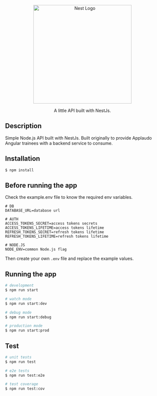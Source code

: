 <p align="center">
  <a href="http://nestjs.com/" target="blank"><img src="https://nestjs.com/img/logo_text.svg" width="320" alt="Nest Logo" /></a>
</p>
 
<p align="center">A little API built with NestJs.</p>

## Description

Simple Node.js API built with NestJs. Built originally to provide Applaudo Angular trainees with a backend service to consume.

## Installation

```bash
$ npm install
```

## Before running the app

Check the example.env file to know the required env variables.

```
# DB
DATABASE_URL=database url

# AUTH
ACCESS_TOKENS_SECRET=access tokens secrets
ACCESS_TOKENS_LIFETIME=access tokens lifetime
REFRESH_TOKENS_SECRET=refresh tokens lifetime
REFRESH_TOKENS_LIFETIME=refresh tokens lifetime

# NODE.JS
NODE_ENV=common Node.js flag
```

Then create your own `.env` file and replace the example values.

## Running the app

```bash
# development
$ npm run start

# watch mode
$ npm run start:dev

# debug mode
$ npm run start:debug

# production mode
$ npm run start:prod
```

## Test

```bash
# unit tests
$ npm run test

# e2e tests
$ npm run test:e2e

# test coverage
$ npm run test:cov
```

